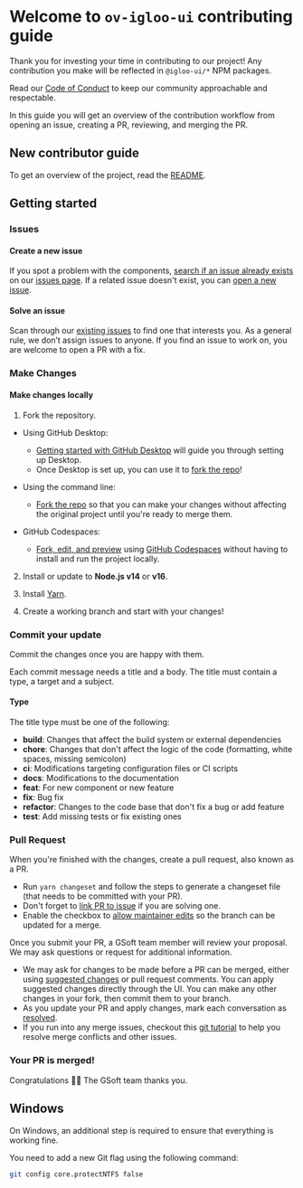 # Welcome to `ov-igloo-ui` contributing guide

Thank you for investing your time in contributing to our project! Any contribution you make will be reflected in `@igloo-ui/*` NPM packages.

Read our [Code of Conduct](./CODE_OF_CONDUCT.md) to keep our community approachable and respectable.

In this guide you will get an overview of the contribution workflow from opening an issue, creating a PR, reviewing, and merging the PR.

## New contributor guide

To get an overview of the project, read the [README](../README.md).

## Getting started

### Issues

#### Create a new issue

If you spot a problem with the components, [search if an issue already exists](https://docs.github.com/en/github/searching-for-information-on-github/searching-on-github/searching-issues-and-pull-requests#search-by-the-title-body-or-comments) on our [issues page](https://github.com/gsoft-inc/ov-igloo-ui/issues). If a related issue doesn't exist, you can [open a new issue](https://github.com/gsoft-inc/ov-igloo-ui/issues/new).

#### Solve an issue

Scan through our [existing issues](https://github.com/gsoft-inc/ov-igloo-ui/issues) to find one that interests you. As a general rule, we don’t assign issues to anyone. If you find an issue to work on, you are welcome to open a PR with a fix.

### Make Changes

#### Make changes locally

1. Fork the repository.

- Using GitHub Desktop:

  - [Getting started with GitHub Desktop](https://docs.github.com/en/desktop/installing-and-configuring-github-desktop/getting-started-with-github-desktop) will guide you through setting up Desktop.
  - Once Desktop is set up, you can use it to [fork the repo](https://docs.github.com/en/desktop/contributing-and-collaborating-using-github-desktop/cloning-and-forking-repositories-from-github-desktop)!

- Using the command line:

  - [Fork the repo](https://docs.github.com/en/github/getting-started-with-github/fork-a-repo#fork-an-example-repository) so that you can make your changes without affecting the original project until you're ready to merge them.

- GitHub Codespaces:
  - [Fork, edit, and preview](https://docs.github.com/en/free-pro-team@latest/github/developing-online-with-codespaces/creating-a-codespace) using [GitHub Codespaces](https://github.com/features/codespaces) without having to install and run the project locally.

2. Install or update to **Node.js v14** or **v16**.

3. Install [Yarn](https://yarnpkg.com/).

4. Create a working branch and start with your changes!

### Commit your update

Commit the changes once you are happy with them.

Each commit message needs a title and a body. The title must contain a type, a target and a subject.

#### Type

The title type must be one of the following:

- **build**: Changes that affect the build system or external dependencies
- **chore**: Changes that don't affect the logic of the code (formatting, white spaces, missing semicolon)
- **ci**: Modifications targeting configuration files or CI scripts
- **docs**: Modifications to the documentation
- **feat**: For new component or new feature
- **fix**: Bug fix
- **refactor**: Changes to the code base that don't fix a bug or add feature
- **test**: Add missing tests or fix existing ones

### Pull Request

When you're finished with the changes, create a pull request, also known as a PR.

- Run `yarn changeset` and follow the steps to generate a changeset file (that needs to be committed with your PR).
- Don't forget to [link PR to issue](https://docs.github.com/en/issues/tracking-your-work-with-issues/linking-a-pull-request-to-an-issue) if you are solving one.
- Enable the checkbox to [allow maintainer edits](https://docs.github.com/en/github/collaborating-with-issues-and-pull-requests/allowing-changes-to-a-pull-request-branch-created-from-a-fork) so the branch can be updated for a merge.

Once you submit your PR, a GSoft team member will review your proposal. We may ask questions or request for additional information.

- We may ask for changes to be made before a PR can be merged, either using [suggested changes](https://docs.github.com/en/github/collaborating-with-issues-and-pull-requests/incorporating-feedback-in-your-pull-request) or pull request comments. You can apply suggested changes directly through the UI. You can make any other changes in your fork, then commit them to your branch.
- As you update your PR and apply changes, mark each conversation as [resolved](https://docs.github.com/en/github/collaborating-with-issues-and-pull-requests/commenting-on-a-pull-request#resolving-conversations).
- If you run into any merge issues, checkout this [git tutorial](https://lab.github.com/githubtraining/managing-merge-conflicts) to help you resolve merge conflicts and other issues.

### Your PR is merged!

Congratulations :tada::tada: The GSoft team thanks you.

## Windows

On Windows, an additional step is required to ensure that everything is working fine.

You need to add a new Git flag using the following command:

```sh
git config core.protectNTFS false
```
